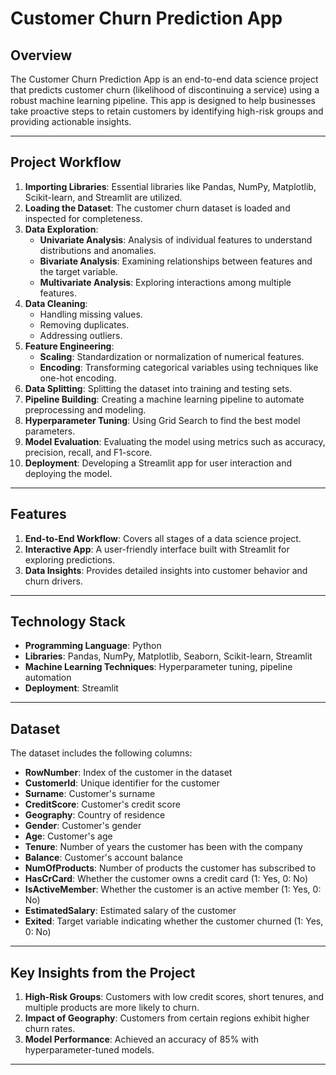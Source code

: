 # Customer Churn Prediction App

## Overview
The Customer Churn Prediction App is an end-to-end data science project that predicts customer churn (likelihood of discontinuing a service) using a robust machine learning pipeline. This app is designed to help businesses take proactive steps to retain customers by identifying high-risk groups and providing actionable insights.

---

## Project Workflow

1. **Importing Libraries**: Essential libraries like Pandas, NumPy, Matplotlib, Scikit-learn, and Streamlit are utilized.
2. **Loading the Dataset**: The customer churn dataset is loaded and inspected for completeness.
3. **Data Exploration**:
   - **Univariate Analysis**: Analysis of individual features to understand distributions and anomalies.
   - **Bivariate Analysis**: Examining relationships between features and the target variable.
   - **Multivariate Analysis**: Exploring interactions among multiple features.
4. **Data Cleaning**:
   - Handling missing values.
   - Removing duplicates.
   - Addressing outliers.
5. **Feature Engineering**:
   - **Scaling**: Standardization or normalization of numerical features.
   - **Encoding**: Transforming categorical variables using techniques like one-hot encoding.
6. **Data Splitting**: Splitting the dataset into training and testing sets.
7. **Pipeline Building**: Creating a machine learning pipeline to automate preprocessing and modeling.
8. **Hyperparameter Tuning**: Using Grid Search to find the best model parameters.
9. **Model Evaluation**: Evaluating the model using metrics such as accuracy, precision, recall, and F1-score.
10. **Deployment**: Developing a Streamlit app for user interaction and deploying the model.

---

## Features
1. **End-to-End Workflow**: Covers all stages of a data science project.
2. **Interactive App**: A user-friendly interface built with Streamlit for exploring predictions.
3. **Data Insights**: Provides detailed insights into customer behavior and churn drivers.

---

## Technology Stack
- **Programming Language**: Python
- **Libraries**: Pandas, NumPy, Matplotlib, Seaborn, Scikit-learn, Streamlit
- **Machine Learning Techniques**: Hyperparameter tuning, pipeline automation
- **Deployment**: Streamlit

---

## Dataset
The dataset includes the following columns:

- **RowNumber**: Index of the customer in the dataset
- **CustomerId**: Unique identifier for the customer
- **Surname**: Customer's surname
- **CreditScore**: Customer's credit score
- **Geography**: Country of residence
- **Gender**: Customer's gender
- **Age**: Customer's age
- **Tenure**: Number of years the customer has been with the company
- **Balance**: Customer's account balance
- **NumOfProducts**: Number of products the customer has subscribed to
- **HasCrCard**: Whether the customer owns a credit card (1: Yes, 0: No)
- **IsActiveMember**: Whether the customer is an active member (1: Yes, 0: No)
- **EstimatedSalary**: Estimated salary of the customer
- **Exited**: Target variable indicating whether the customer churned (1: Yes, 0: No)

---

## Key Insights from the Project
1. **High-Risk Groups**: Customers with low credit scores, short tenures, and multiple products are more likely to churn.
2. **Impact of Geography**: Customers from certain regions exhibit higher churn rates.
3. **Model Performance**: Achieved an accuracy of 85% with hyperparameter-tuned models.

---




